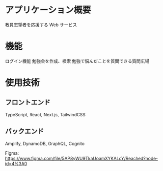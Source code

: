 # アプリケーション概要

教員志望者を応援する Web サービス

# 機能

ログイン機能
勉強会を作成、検索
勉強で悩んだことを質問できる質問広場

# 使用技術
## フロントエンド
TypeScript, React, Next.js, TailwindCSS
## バックエンド
Amplify, DynamoDB, GraphQL, Cognito

Figma: https://www.figma.com/file/5AP8yWU9TkaUoamXYKALcY/Reached?node-id=4%3A0
